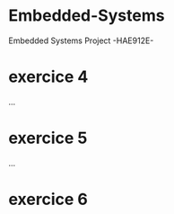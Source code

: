 # Embedded-Systems
Embedded Systems Project -HAE912E-
# exercice 4
...

# exercice 5
...

# exercice 6
